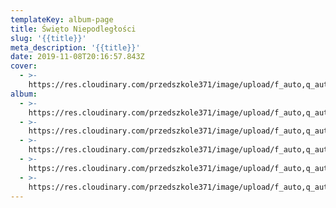 ```yaml
---
templateKey: album-page
title: Święto Niepodległości
slug: '{{title}}'
meta_description: '{{title}}'
date: 2019-11-08T20:16:57.843Z
cover:
  - >-
    https://res.cloudinary.com/przedszkole371/image/upload/f_auto,q_auto/c_fill,w_1200/v1574021790/Albumy%20zdj%C4%99%C4%87/2019/%C5%9Awi%C4%99to%20Niepodleg%C5%82o%C5%9Bci/kedohaskiyw8i5pszish.jpg
album:
  - >-
    https://res.cloudinary.com/przedszkole371/image/upload/f_auto,q_auto/c_fill,w_1200/v1574021790/Albumy%20zdj%C4%99%C4%87/2019/%C5%9Awi%C4%99to%20Niepodleg%C5%82o%C5%9Bci/watp16pd6q4uzh4xmoxv.jpg
  - >-
    https://res.cloudinary.com/przedszkole371/image/upload/f_auto,q_auto/c_fill,w_1200/v1574021790/Albumy%20zdj%C4%99%C4%87/2019/%C5%9Awi%C4%99to%20Niepodleg%C5%82o%C5%9Bci/wsjjsobesr4e0ewyaahz.jpg
  - >-
    https://res.cloudinary.com/przedszkole371/image/upload/f_auto,q_auto/c_fill,w_1200/v1574021790/Albumy%20zdj%C4%99%C4%87/2019/%C5%9Awi%C4%99to%20Niepodleg%C5%82o%C5%9Bci/lqfwgnjm0gvlm1oa3ufm.jpg
  - >-
    https://res.cloudinary.com/przedszkole371/image/upload/f_auto,q_auto/c_fill,w_1200/v1574021790/Albumy%20zdj%C4%99%C4%87/2019/%C5%9Awi%C4%99to%20Niepodleg%C5%82o%C5%9Bci/kedohaskiyw8i5pszish.jpg
  - >-
    https://res.cloudinary.com/przedszkole371/image/upload/f_auto,q_auto/c_fill,w_1200/v1574021790/Albumy%20zdj%C4%99%C4%87/2019/%C5%9Awi%C4%99to%20Niepodleg%C5%82o%C5%9Bci/hipf6wxjp4fxnyo9xms2.jpg
---
```


